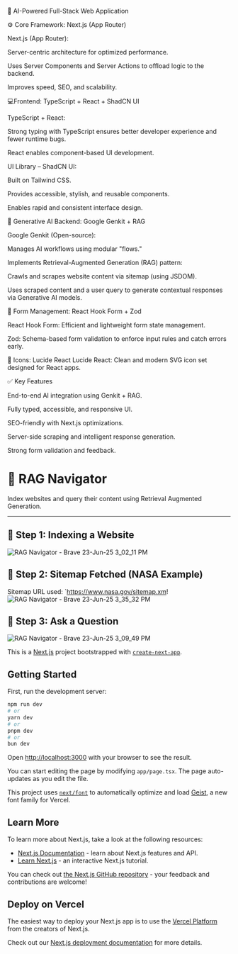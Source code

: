 🚀 AI-Powered Full-Stack Web Application

⚙️ Core Framework: Next.js (App Router)

Next.js (App Router):

Server-centric architecture for optimized performance.

Uses Server Components and Server Actions to offload logic to the backend.

Improves speed, SEO, and scalability.

💻Frontend: TypeScript + React + ShadCN UI

TypeScript + React:

Strong typing with TypeScript ensures better developer experience and fewer runtime bugs.

React enables component-based UI development.

UI Library – ShadCN UI:

Built on Tailwind CSS.

Provides accessible, stylish, and reusable components.

Enables rapid and consistent interface design.

🤖 Generative AI Backend: Google Genkit + RAG

Google Genkit (Open-source):

Manages AI workflows using modular "flows."

Implements Retrieval-Augmented Generation (RAG) pattern:

Crawls and scrapes website content via sitemap (using JSDOM).

Uses scraped content and a user query to generate contextual responses via Generative AI models.

🧾 Form Management: React Hook Form + Zod

React Hook Form: Efficient and lightweight form state management.

Zod: Schema-based form validation to enforce input rules and catch errors early.

🎨 Icons: Lucide React
Lucide React: Clean and modern SVG icon set designed for React apps.

✅ Key Features

End-to-end AI integration using Genkit + RAG.

Fully typed, accessible, and responsive UI.

SEO-friendly with Next.js optimizations.

Server-side scraping and intelligent response generation.

Strong form validation and feedback.

# 🧭 RAG Navigator

Index websites and query their content using Retrieval Augmented Generation.

---

## 📸 Step 1: Indexing a Website



![RAG Navigator - Brave 23-Jun-25 3_02_11 PM](https://github.com/user-attachments/assets/5560318b-407d-4e71-b759-0d45c337ed81)

## 📸 Step 2: Sitemap Fetched (NASA Example)

Sitemap URL used: `https://www.nasa.gov/sitemap.xm!
![RAG Navigator - Brave 23-Jun-25 3_35_32 PM](https://github.com/user-attachments/assets/d4c6c044-a309-47c6-9309-5bc25f5dcd07)

## 📸 Step 3: Ask a Question
![RAG Navigator - Brave 23-Jun-25 3_09_49 PM](https://github.com/user-attachments/assets/275ff615-d147-4792-89f4-b9a0d3881bec)




This is a [Next.js](https://nextjs.org) project bootstrapped with [`create-next-app`](https://nextjs.org/docs/app/api-reference/cli/create-next-app).

## Getting Started

First, run the development server:

```bash
npm run dev
# or
yarn dev
# or
pnpm dev
# or
bun dev
```

Open [http://localhost:3000](http://localhost:3000) with your browser to see the result.

You can start editing the page by modifying `app/page.tsx`. The page auto-updates as you edit the file.

This project uses [`next/font`](https://nextjs.org/docs/app/building-your-application/optimizing/fonts) to automatically optimize and load [Geist](https://vercel.com/font), a new font family for Vercel.

## Learn More

To learn more about Next.js, take a look at the following resources:

- [Next.js Documentation](https://nextjs.org/docs) - learn about Next.js features and API.
- [Learn Next.js](https://nextjs.org/learn) - an interactive Next.js tutorial.

You can check out [the Next.js GitHub repository](https://github.com/vercel/next.js) - your feedback and contributions are welcome!



## Deploy on Vercel

The easiest way to deploy your Next.js app is to use the [Vercel Platform](https://vercel.com/new?utm_medium=default-template&filter=next.js&utm_source=create-next-app&utm_campaign=create-next-app-readme) from the creators of Next.js.

Check out our [Next.js deployment documentation](https://nextjs.org/docs/app/building-your-application/deploying) for more details.
